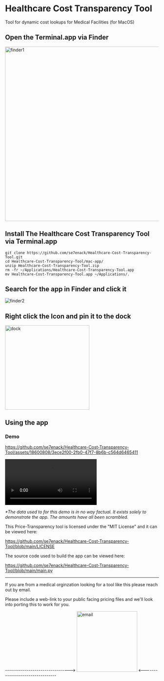 # Healthcare Cost Transparency Tool 
Tool for dynamic cost lookups for Medical Facilities (for MacOS)

## Open the Terminal.app via Finder
<img width="571" alt="finder1" src="https://github.com/se7enack/Healthcare-Cost-Transparency-Tool/assets/18600808/04aa8170-a83f-49ee-8e9a-c647bd1120d7">


## Install The Healthcare Cost Transparency Tool via Terminal.app
```
git clone https://github.com/se7enack/Healthcare-Cost-Transparency-Tool.git
cd Healthcare-Cost-Transparency-Tool/mac-app/
unzip Healthcare-Cost-Transparency-Tool.zip
rm -fr ~/Applications/Healthcare-Cost-Transparency-Tool.app
mv Healthcare-Cost-Transparency-Tool.app ~/Applications/.
```
## Search for the app in Finder and click it
![finder2](https://github.com/se7enack/Healthcare-Cost-Transparency-Tool/assets/18600808/76b748e7-fac3-4fd6-b8d8-e3675afdeddf)


## Right click the Icon and pin it to the dock
<img width="276" alt="dock" src="https://github.com/se7enack/Healthcare-Cost-Transparency-Tool/assets/18600808/275f4ac1-766b-4f88-a512-f60fb345dc1d">


## Using the app

### Demo
https://github.com/se7enack/Healthcare-Cost-Transparency-Tool/assets/18600808/3ece2f00-2fb0-47f7-8b6b-c564d6465411


<video src="https://github.com/se7enack/Healthcare-Cost-Transparency-Tool/assets/18600808/3ece2f00-2fb0-47f7-8b6b-c564d6465411" controls="controls" style="max-width: 730px;"> </video>

<i>*The data used to for this demo is in no way factual. It exists solely to demonstrate the app. The amounts have all been scrambled.</i>

This Price-Transparency tool is licensed under the "MIT License" and it can be viewed here:

https://github.com/se7enack/Healthcare-Cost-Transparency-Tool/blob/main/LICENSE

The source code used to build the app can be viewed here:

https://github.com/se7enack/Healthcare-Cost-Transparency-Tool/blob/main/main.py


***
If you are from a medical orginzation looking for a tool like this please reach out by email. 

Please include a web-link to your public facing pricing files and we'll look into porting this to work for you.

---------------------------------> <img width="198" alt="email" src="https://github.com/se7enack/Healthcare-Cost-Transparency-Tool/assets/18600808/041925f0-6e6f-4a71-90cd-28c29865574c">
 <---------------------------------
